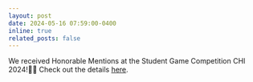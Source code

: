 ```yaml
---
layout: post
date: 2024-05-16 07:59:00-0400
inline: true
related_posts: false
---
```


We received Honorable Mentions at the Student Game Competition CHI 2024!:tada::tada: Check out the details [here](https://chi2024.acm.org/).
